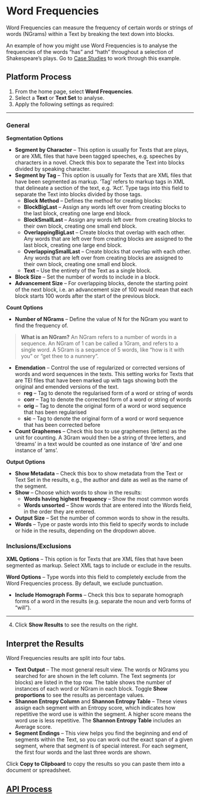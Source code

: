 # Word Frequencies

Word Frequencies can measure the frequency of certain words or strings of words (NGrams) within a Text by breaking the text down into blocks.

An example of how you might use Word Frequencies is to analyse the frequencies of the words “has” and “hath” throughout a selection of Shakespeare’s plays. Go to [Case Studies](https://systemik-solutions.github.io/sia_site/6.%20Case%20Studies/Case%203.html#case-3) to work through this example.

## Platform Process

1.	From the home page, select **Word Frequencies**.
2.	Select a **Text** or **Text Set** to analyse.
3.	Apply the following settings as required:
***
### General

**Segmentation Options**
- **Segment by Character** – This option is usually for Texts that are plays, or are XML files that have been tagged speeches, e.g. speeches by characters in a novel. Check this box to separate the Text into blocks divided by speaking character.
- **Segment by Tag** – This option is usually for Texts that are XML files that have been segmented as markup. ‘Tag’ refers to markup tags in XML that delineate a section of the text, e.g. ‘Act’. Type tags into this field to separate the Text into blocks divided by those tags.
   - **Block Method** – Defines the method for creating blocks:
   - **BlockBigLast** – Assign any words left over from creating blocks to the last block, creating one large end block.
   - **BlockSmallLast** – Assign any words left over from creating blocks to their own block, creating one small end block.
   - **OverlappingBigLast** – Create blocks that overlap with each other. Any words that are left over from creating blocks are assigned to the last block, creating one large end block.
   - **OverlappingSmallLast** – Create blocks that overlap with each other. Any words that are left over from creating blocks are assigned to their own block, creating one small end block.
   - **Text** – Use the entirety of the Text as a single block.
- **Block Size** – Set the number of words to include in a block.
- **Advancement Size** – For overlapping blocks, denote the starting point of the next block, i.e. an advancement size of 100 would mean that each block starts 100 words after the start of the previous block.

**Count Options**
- **Number of NGrams** – Define the value of N for the NGram you want to find the frequency of.

> **What is an NGram?** An NGram refers to a number of words in a sequence. An NGram of 1 can be called a 1Gram, and refers to a single word. A 5Gram is a sequence of 5 words, like “how is it with you” or “get thee to a nunnery”.

- **Emendation** – Control the use of regularized or corrected versions of words and word sequences in the texts. This setting works for Texts that are TEI files that have been marked up with tags showing both the original and emended versions of the text.
   - **reg** – Tag to denote the regularised form of a word or string of words
   - **corr** – Tag to denote the corrected form of a word or string of words
   - **orig** – Tag to denote the original form of a word or word sequence that has been regularised
   - **sic** – Tag to denote the original form of a word or word sequence that has been corrected before
- **Count Graphemes** – Check this box to use graphemes (letters) as the unit for counting. A 3Gram would then be a string of three letters, and ‘dreams’ in a text would be counted as one instance of ‘dre’ and one instance of ‘ams’.

**Output Options**
- **Show Metadata** – Check this box to show metadata from the Text or Text Set in the results, e.g., the author and date as well as the name of the segment.
- **Show** – Choose which words to show in the results:
  - **Words having highest frequency** – Show the most common words
  - **Words unsorted** – Show words that are entered into the Words field, in the order they are entered.
- **Output Size** – Set the number of common words to show in the results.
- **Words** – Type or paste words into this field to specify words to include or hide in the results, depending on the dropdown above.

### Inclusions/Exclusions

**XML Options** – This option is for Texts that are XML files that have been segmented as markup. Select XML tags to include or exclude in the results.

**Word Options** – Type words into this field to completely exclude from the Word Frequencies process. By default, we exclude punctuation.
   - **Include Homograph Forms** – Check this box to separate homograph forms of a word in the results (e.g. separate the noun and verb forms of “will”).
***
4.	Click **Show Results** to see the results on the right.

## Interpret the Results

Word Frequencies results are split into four tabs.

- **Text Output** – The most general result view. The words or NGrams you searched for are shown in the left column. The Text segments (or blocks) are listed in the top row. The table shows the number of instances of each word or NGram in each block. Toggle **Show proportions** to see the results as percentage values.
- **Shannon Entropy Column** and **Shannon Entropy Table** – These views assign each segment with an Entropy score, which indicates how repetitive the word use is within the segment. A higher score means the word use is less repetitive. The **Shannon Entropy Table** includes an Average score.
- **Segment Endings** – This view helps you find the beginning and end of segments within the Text, so you can work out the exact span of a given segment, where that segment is of special interest. For each segment, the first four words and the last three words are shown.

Click **Copy to Clipboard** to copy the results so you can paste them into a document or spreadsheet.

## [API Process](https://systemik-solutions.github.io/sia_site/7.%20API%20Documentation/API%20Documentation.html#word-frequencies) 

